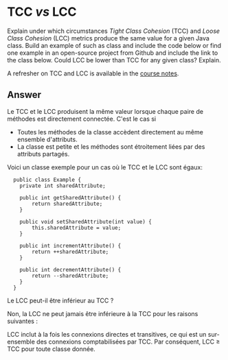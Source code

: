 # TCC *vs* LCC

Explain under which circumstances *Tight Class Cohesion* (TCC) and *Loose Class Cohesion* (LCC) metrics produce the same value for a given Java class. Build an example of such as class and include the code below or find one example in an open-source project from Github and include the link to the class below. Could LCC be lower than TCC for any given class? Explain.

A refresher on TCC and LCC is available in the [course notes](https://oscarlvp.github.io/vandv-classes/#cohesion-graph).

## Answer

Le TCC et le LCC produisent la même valeur lorsque chaque paire de méthodes est directement connectée.
C'est le cas si
- Toutes les méthodes de la classe accèdent directement au même ensemble d'attributs.
- La classe est petite et les méthodes sont étroitement liées par des attributs partagés.

Voici un classe exemple pour un cas où le TCC et le LCC sont égaux:

      public class Example {
        private int sharedAttribute;

        public int getSharedAttribute() {
            return sharedAttribute;
        }

        public void setSharedAttribute(int value) {
            this.sharedAttribute = value;
        }

        public int incrementAttribute() {
            return ++sharedAttribute;
        }

        public int decrementAttribute() {
            return --sharedAttribute;
        }
      }

Le LCC peut-il être inférieur au TCC ?

Non, la LCC ne peut jamais être inférieure à la TCC pour les raisons suivantes :

LCC inclut à la fois les connexions directes et transitives, ce qui est un sur-ensemble des connexions comptabilisées par TCC. Par conséquent, LCC ≥ TCC pour toute classe donnée.
